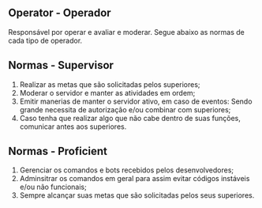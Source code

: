 ## Operator - Operador
Responsável por operar e avaliar e moderar. Segue abaixo as normas de cada tipo de operador.

## Normas - Supervisor
<ol>
 <li>Realizar as metas que são solicitadas pelos superiores;</li>
 <li>Moderar o servidor e manter as atividades em ordem;</li>
 <li>Emitir manerias de manter o servidor ativo, em caso de eventos: Sendo grande necessita de autorização e/ou combinar com superiores;</li>
 <li>Caso tenha que realizar algo que não cabe dentro de suas funções, comunicar antes aos superiores.</li>
</ol>


## Normas - Proficient
<ol>
  <li>Gerenciar os comandos e bots recebidos pelos desenvolvedores;</li>
  <li>Adminsitrar os comandos em geral para assim evitar códigos instáveis e/ou não funcionais;</li>
  <li>Sempre alcançar suas metas que são solicitadas pelos seus superiores.</li>
</ol>

